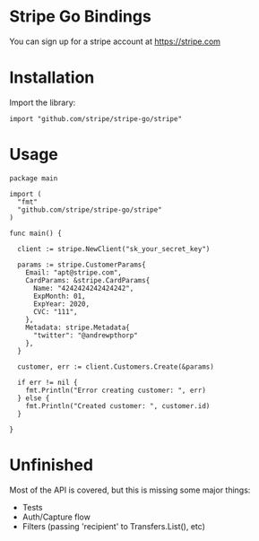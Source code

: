 # Stripe Go Bindings

You can sign up for a stripe account at https://stripe.com

Installation
============

Import the library:

    import "github.com/stripe/stripe-go/stripe"


Usage
=====

    package main

    import (
      "fmt"
      "github.com/stripe/stripe-go/stripe"
    )

    func main() {

      client := stripe.NewClient("sk_your_secret_key")

      params := stripe.CustomerParams{
        Email: "apt@stripe.com",
        CardParams: &stripe.CardParams{
          Name: "4242424242424242",
          ExpMonth: 01,
          ExpYear: 2020,
          CVC: "111",
        },
        Metadata: stripe.Metadata{
          "twitter": "@andrewpthorp"
        },
      }

      customer, err := client.Customers.Create(&params)

      if err != nil {
        fmt.Println("Error creating customer: ", err)
      } else {
        fmt.Println("Created customer: ", customer.id)
      }

    }

Unfinished
==========

Most of the API is covered, but this is missing some major things:

* Tests
* Auth/Capture flow
* Filters (passing 'recipient' to Transfers.List(), etc)

